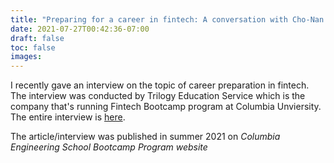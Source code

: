 ```yaml
---
title: "Preparing for a career in fintech: A conversation with Cho-Nan Tsai, a Fintech CTO"
date: 2021-07-27T00:42:36-07:00
draft: false
toc: false
images:
---
```


I recently gave an interview on the topic of career preparation in fintech. The interview was conducted by Trilogy Education Service which is the company that's running Fintech Bootcamp program at Columbia Unviersity. The entire interview is [here](https://bootcamp.cvn.columbia.edu/blog/cho-nan-tsai-preparing-for-a-fintech-career/).

The article/interview was published in summer 2021 on *Columbia Engineering School Bootcamp Program website*


